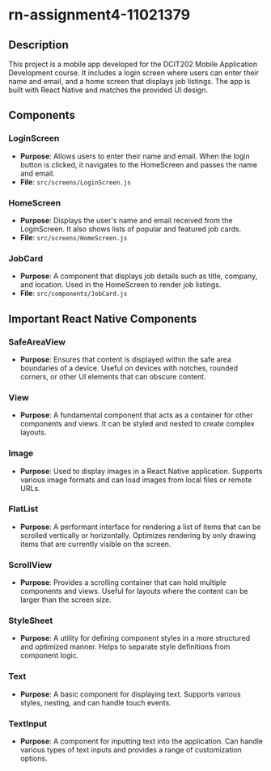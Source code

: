# rn-assignment4-11021379

## Description
This project is a mobile app developed for the DCIT202 Mobile Application Development course. It includes a login screen where users can enter their name and email, and a home screen that displays job listings. The app is built with React Native and matches the provided UI design.

## Components

### LoginScreen
- **Purpose**: Allows users to enter their name and email. When the login button is clicked, it navigates to the HomeScreen and passes the name and email.
- **File**: `src/screens/LoginScreen.js`

### HomeScreen
- **Purpose**: Displays the user's name and email received from the LoginScreen. It also shows lists of popular and featured job cards.
- **File**: `src/screens/HomeScreen.js`

### JobCard
- **Purpose**: A component that displays job details such as title, company, and location. Used in the HomeScreen to render job listings.
- **File**: `src/components/JobCard.js`

## Important React Native Components

### SafeAreaView
- **Purpose**: Ensures that content is displayed within the safe area boundaries of a device. Useful on devices with notches, rounded corners, or other UI elements that can obscure content.

### View
- **Purpose**: A fundamental component that acts as a container for other components and views. It can be styled and nested to create complex layouts.

### Image
- **Purpose**: Used to display images in a React Native application. Supports various image formats and can load images from local files or remote URLs.

### FlatList
- **Purpose**: A performant interface for rendering a list of items that can be scrolled vertically or horizontally. Optimizes rendering by only drawing items that are currently visible on the screen.

### ScrollView
- **Purpose**: Provides a scrolling container that can hold multiple components and views. Useful for layouts where the content can be larger than the screen size.

### StyleSheet
- **Purpose**: A utility for defining component styles in a more structured and optimized manner. Helps to separate style definitions from component logic.

### Text
- **Purpose**: A basic component for displaying text. Supports various styles, nesting, and can handle touch events.

### TextInput
- **Purpose**: A component for inputting text into the application. Can handle various types of text inputs and provides a range of customization options.
